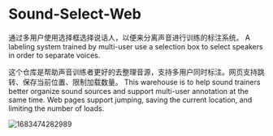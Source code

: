 # Sound-Select-Web

通过多用户使用选择框选择说话人，以便来分离声音进行训练的标注系统。
A labeling system trained by multi-user use a selection box to select speakers in order to separate voices. 

这个仓库是帮助声音训练者更好的去整理音源，支持多用户同时标注。网页支持跳转、保存当前位置、限制加载数量。
This warehouse is to help sound trainers better organize sound sources and support multi-user annotation at the same time. Web pages support jumping, saving the current location, and limiting the number of loads.

![1683474282989](https://user-images.githubusercontent.com/51275418/236687915-4ee16a7e-9281-431a-b8d9-ce012dbaec8d.png)
